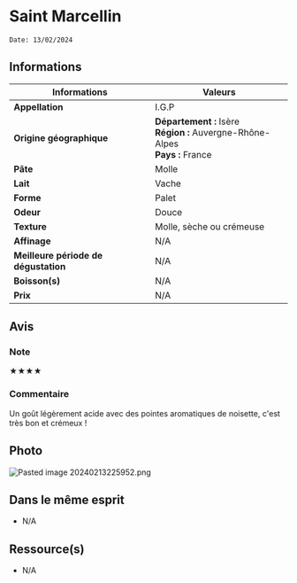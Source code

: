 # Saint Marcellin
```
Date: 13/02/2024
```
## Informations

| Informations | Valeurs |
| ---- | ---- |
| **Appellation** | I.G.P |
| **Origine géographique** | **Département :** Isère<br>**Région :** Auvergne-Rhône-Alpes<br>**Pays :** France   |
| **Pâte** | Molle |
| **Lait** | Vache |
| **Forme** | Palet |
| **Odeur** | Douce |
| **Texture** | Molle, sèche ou crémeuse |
| **Affinage** | N/A |
| **Meilleure période de dégustation** | N/A |
| **Boisson(s)** | N/A |
| **Prix** | N/A |

## Avis
### Note
★★★★
### Commentaire
Un goût légèrement acide avec des pointes aromatiques de noisette, c'est très bon et crémeux !

## Photo
![Pasted image 20240213225952.png](./M%C3%A9dias/Pasted%20image%2020240213225952.png)

## Dans le même esprit
* N/A

## Ressource(s)
* N/A